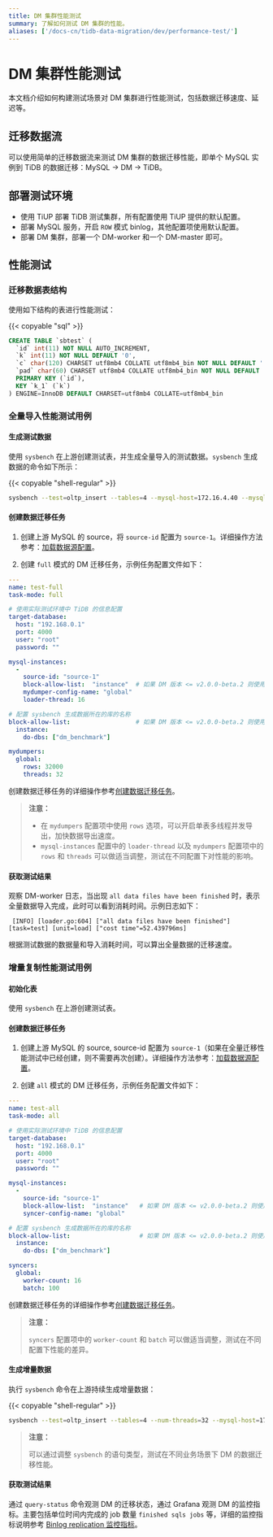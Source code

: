 ```yaml
---
title: DM 集群性能测试
summary: 了解如何测试 DM 集群的性能。
aliases: ['/docs-cn/tidb-data-migration/dev/performance-test/']
---
```


# DM 集群性能测试

本文档介绍如何构建测试场景对 DM 集群进行性能测试，包括数据迁移速度、延迟等。

## 迁移数据流

可以使用简单的迁移数据流来测试 DM 集群的数据迁移性能，即单个 MySQL 实例到 TiDB 的数据迁移：MySQL -> DM -> TiDB。

## 部署测试环境

- 使用 TiUP 部署 TiDB 测试集群，所有配置使用 TiUP 提供的默认配置。
- 部署 MySQL 服务，开启 `ROW` 模式 binlog，其他配置项使用默认配置。
- 部署 DM 集群，部署一个 DM-worker 和一个 DM-master 即可。

## 性能测试

### 迁移数据表结构

使用如下结构的表进行性能测试：

{{< copyable "sql" >}}

```sql
CREATE TABLE `sbtest` (
  `id` int(11) NOT NULL AUTO_INCREMENT,
  `k` int(11) NOT NULL DEFAULT '0',
  `c` char(120) CHARSET utf8mb4 COLLATE utf8mb4_bin NOT NULL DEFAULT '',
  `pad` char(60) CHARSET utf8mb4 COLLATE utf8mb4_bin NOT NULL DEFAULT '',
  PRIMARY KEY (`id`),
  KEY `k_1` (`k`)
) ENGINE=InnoDB DEFAULT CHARSET=utf8mb4 COLLATE=utf8mb4_bin
```

### 全量导入性能测试用例

#### 生成测试数据

使用 `sysbench` 在上游创建测试表，并生成全量导入的测试数据。`sysbench` 生成数据的命令如下所示：

{{< copyable "shell-regular" >}}

```bash
sysbench --test=oltp_insert --tables=4 --mysql-host=172.16.4.40 --mysql-port=3306 --mysql-user=root --mysql-db=dm_benchmark --db-driver=mysql --table-size=50000000 prepare
```

#### 创建数据迁移任务

1. 创建上游 MySQL 的 source，将 `source-id` 配置为 `source-1`。详细操作方法参考：[加载数据源配置](manage-source.md#加载列出移除数据源)。

2. 创建 `full` 模式的 DM 迁移任务，示例任务配置文件如下：

  ```yaml
  ---
  name: test-full
  task-mode: full

  # 使用实际测试环境中 TiDB 的信息配置
  target-database:
    host: "192.168.0.1"
    port: 4000
    user: "root"
    password: ""

  mysql-instances:
    -
      source-id: "source-1"
      block-allow-list:  "instance"  # 如果 DM 版本 <= v2.0.0-beta.2 则使用 black-white-list
      mydumper-config-name: "global"
      loader-thread: 16

  # 配置 sysbench 生成数据所在的库的名称
  block-allow-list:                  # 如果 DM 版本 <= v2.0.0-beta.2 则使用 black-white-list
    instance:
      do-dbs: ["dm_benchmark"]

  mydumpers:
    global:
      rows: 32000
      threads: 32
  ```

创建数据迁移任务的详细操作参考[创建数据迁移任务](create-task.md#创建数据迁移任务)。

> **注意：**
>
> - 在 `mydumpers` 配置项中使用 `rows` 选项，可以开启单表多线程并发导出，加快数据导出速度。
> - `mysql-instances` 配置中的 `loader-thread` 以及 `mydumpers` 配置项中的 `rows` 和 `threads` 可以做适当调整，测试在不同配置下对性能的影响。

#### 获取测试结果

观察 DM-worker 日志，当出现 `all data files have been finished` 时，表示全量数据导入完成，此时可以看到消耗时间。示例日志如下：

```
 [INFO] [loader.go:604] ["all data files have been finished"] [task=test] [unit=load] ["cost time"=52.439796ms]
```

根据测试数据的数据量和导入消耗时间，可以算出全量数据的迁移速度。

### 增量复制性能测试用例

#### 初始化表 

使用 `sysbench` 在上游创建测试表。

#### 创建数据迁移任务

1. 创建上游 MySQL 的 source, source-id 配置为 `source-1`（如果在全量迁移性能测试中已经创建，则不需要再次创建）。详细操作方法参考：[加载数据源配置](manage-source.md#加载列出移除数据源)。

2. 创建 `all` 模式的 DM 迁移任务，示例任务配置文件如下：

  ```yaml
  ---
  name: test-all
  task-mode: all

  # 使用实际测试环境中 TiDB 的信息配置
  target-database:
    host: "192.168.0.1"
    port: 4000
    user: "root"
    password: ""

  mysql-instances:
    -
      source-id: "source-1"
      block-allow-list:  "instance"   # 如果 DM 版本 <= v2.0.0-beta.2 则使用 black-white-list
      syncer-config-name: "global"

  # 配置 sysbench 生成数据所在的库的名称
  block-allow-list:                   # 如果 DM 版本 <= v2.0.0-beta.2 则使用 black-white-list
    instance:
      do-dbs: ["dm_benchmark"]

  syncers:
    global:
      worker-count: 16
      batch: 100
  ```

创建数据迁移任务的详细操作参考[创建数据迁移任务](create-task.md#创建数据迁移任务)。

> **注意：**
>
> `syncers` 配置项中的 `worker-count` 和 `batch` 可以做适当调整，测试在不同配置下性能的差异。

#### 生成增量数据

执行 `sysbench` 命令在上游持续生成增量数据：

{{< copyable "shell-regular" >}}

```bash
sysbench --test=oltp_insert --tables=4 --num-threads=32 --mysql-host=172.17.4.40 --mysql-port=3306 --mysql-user=root --mysql-db=dm_benchmark --db-driver=mysql --report-interval=10 --time=1800 run
```

> **注意：**
>
> 可以通过调整 `sysbench` 的语句类型，测试在不同业务场景下 DM 的数据迁移性能。

#### 获取测试结果

通过 `query-status` 命令观测 DM 的迁移状态，通过 Grafana 观测 DM 的监控指标。主要包括单位时间内完成的 job 数量 `finished sqls jobs` 等，详细的监控指标说明参考 [Binlog replication 监控指标](monitor-a-dm-cluster.md#binlog-replication)。
